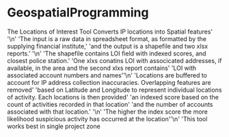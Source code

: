 # GeospatialProgramming
The Locations of Interest Tool Converts IP locations into Spatial features' '\n' 
        'The input is a raw data in spreadsheet format, as formatted by the supplying financial institute,'
        'and the output is a shapefile and two xlsx reports.' '\n'
        'The shapefile contains LOI field with indexed scores, and closest police station.'
        'One xlxs conatins LOI with associcated addresses, if available, in the area and the second xlxs report contains'
        'LOI with associated account numbers and names''\n'
        'Locations are buffered to account for IP address collection inaccuracies. Overlapping features are removed'
        'based on Latitude and Longitude to represent individual locations of activity. Each locations is then provided'
        'an indexed score based on the count of activities recorded in that location'
        'and the number of accounts associated with that location.' '\n'
        'The higher the index score the more likelihood suspicious activity has occurred at the location''\n'
        'This tool works best in single project zone
